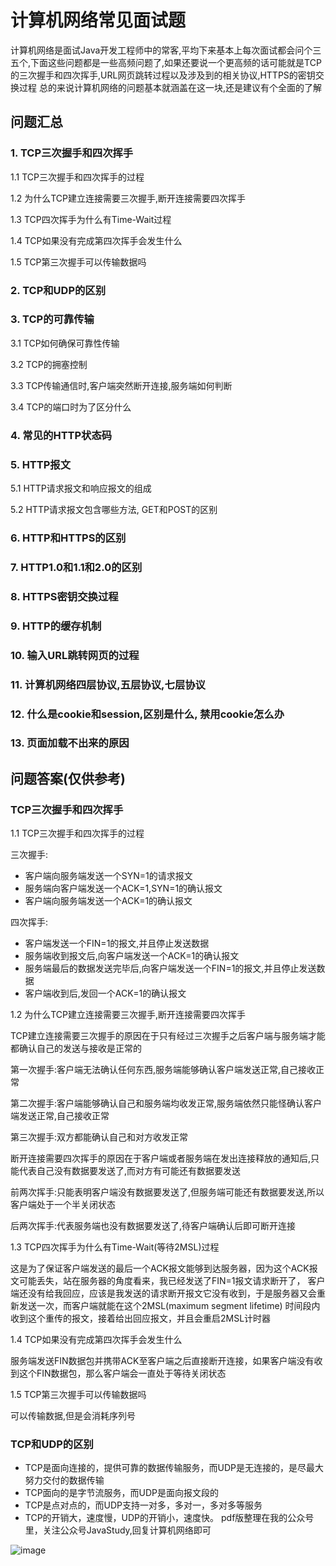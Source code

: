 # 计算机网络常见面试题

计算机网络是面试Java开发工程师中的常客,平均下来基本上每次面试都会问个三五个,下面这些问题都是一些高频问题了,如果还要说一个更高频的话可能就是TCP的三次握手和四次挥手,URL网页跳转过程以及涉及到的相关协议,HTTPS的密钥交换过程
总的来说计算机网络的问题基本就涵盖在这一块,还是建议有个全面的了解

## 问题汇总

### 1. TCP三次握手和四次挥手
1.1 TCP三次握手和四次挥手的过程

1.2 为什么TCP建立连接需要三次握手,断开连接需要四次挥手

1.3 TCP四次挥手为什么有Time-Wait过程

1.4 TCP如果没有完成第四次挥手会发生什么

1.5 TCP第三次握手可以传输数据吗
### 2. TCP和UDP的区别
### 3. TCP的可靠传输
3.1 TCP如何确保可靠性传输

3.2 TCP的拥塞控制

3.3 TCP传输通信时,客户端突然断开连接,服务端如何判断

3.4 TCP的端口时为了区分什么
### 4. 常见的HTTP状态码
### 5. HTTP报文
5.1 HTTP请求报文和响应报文的组成

5.2 HTTP请求报文包含哪些方法, GET和POST的区别
### 6. HTTP和HTTPS的区别
### 7. HTTP1.0和1.1和2.0的区别
### 8. HTTPS密钥交换过程
### 9. HTTP的缓存机制
### 10. 输入URL跳转网页的过程
### 11. 计算机网络四层协议,五层协议,七层协议
### 12. 什么是cookie和session,区别是什么, 禁用cookie怎么办
### 13. 页面加载不出来的原因

## 问题答案(仅供参考)
### TCP三次握手和四次挥手
1.1 TCP三次握手和四次挥手的过程

三次握手:

- 客户端向服务端发送一个SYN=1的请求报文
- 服务端向客户端发送一个ACK=1,SYN=1的确认报文
- 客户端向服务端发送一个ACK=1的确认报文

四次挥手:

- 客户端发送一个FIN=1的报文,并且停止发送数据
- 服务端收到报文后,向客户端发送一个ACK=1的确认报文
- 服务端最后的数据发送完毕后,向客户端发送一个FIN=1的报文,并且停止发送数据
- 客户端收到后,发回一个ACK=1的确认报文

1.2 为什么TCP建立连接需要三次握手,断开连接需要四次挥手

TCP建立连接需要三次握手的原因在于只有经过三次握手之后客户端与服务端才能都确认自己的发送与接收是正常的

第一次握手:客户端无法确认任何东西,服务端能够确认客户端发送正常,自己接收正常

第二次握手:客户端能够确认自己和服务端均收发正常,服务端依然只能怪确认客户端发送正常,自己接收正常

第三次握手:双方都能确认自己和对方收发正常

断开连接需要四次挥手的原因在于客户端或者服务端在发出连接释放的通知后,只能代表自己没有数据要发送了,而对方有可能还有数据要发送

前两次挥手:只能表明客户端没有数据要发送了,但服务端可能还有数据要发送,所以客户端处于一个半关闭状态

后两次挥手:代表服务端也没有数据要发送了,待客户端确认后即可断开连接

1.3 TCP四次挥手为什么有Time-Wait(等待2MSL)过程

这是为了保证客户端发送的最后一个ACK报文能够到达服务器，因为这个ACK报文可能丢失，站在服务器的角度看来，我已经发送了FIN=1报文请求断开了，
客户端还没有给我回应，应该是我发送的请求断开报文它没有收到，于是服务器又会重新发送一次，而客户端就能在这个2MSL(maximum segment lifetime)
时间段内收到这个重传的报文，接着给出回应报文，并且会重启2MSL计时器

1.4 TCP如果没有完成第四次挥手会发生什么

服务端发送FIN数据包并携带ACK至客户端之后直接断开连接，如果客户端没有收到这个FIN数据包，那么客户端会一直处于等待关闭状态

1.5 TCP第三次握手可以传输数据吗

可以传输数据,但是会消耗序列号

### TCP和UDP的区别
- TCP是面向连接的，提供可靠的数据传输服务，而UDP是无连接的，是尽最大努力交付的数据传输
- TCP面向的是字节流服务，而UDP是面向报文段的
- TCP是点对点的，而UDP支持一对多，多对一，多对多等服务
- TCP的开销大，速度慢，UDP的开销小，速度快。
pdf版整理在我的公众号里，关注公众号JavaStudy,回复计算机网络即可

![image](https://github.com/miraclewk/JavaRookies/blob/master/JavaStudy.jpg)
